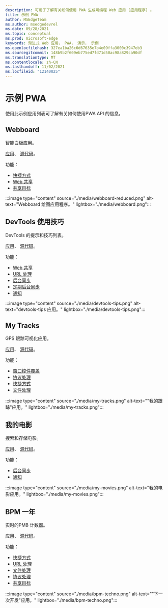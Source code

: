 ```yaml
---
description: 可用于了解有关如何使用 PWA 生成可编程 Web 应用 (应用程序) 。
title: 示例 PWA
author: MSEdgeTeam
ms.author: msedgedevrel
ms.date: 09/28/2021
ms.topic: conceptual
ms.prod: microsoft-edge
keywords: 渐进式 Web 应用， PWA， 演示， 示例
ms.openlocfilehash: 327ea1ba26c6d67635e7b4e09ffa3000c3947eb3
ms.sourcegitcommit: 148b9b2f609eb775ed7fd71d50ac98a829ca90df
ms.translationtype: MT
ms.contentlocale: zh-CN
ms.lasthandoff: 11/02/2021
ms.locfileid: "12140025"
---
```

# <a name="sample-pwas"></a>示例 PWA

使用此示例应用列表可了解有关如何使用PWA API 的信息。


<!-- ====================================================================== -->
## <a name="webboard"></a>Webboard

智能白板应用。

[应用](https://webboard.app/)、 [源代码](https://github.com/pwa-builder/web-whiteboard)。

功能：

*  [快捷方式](./how-to/shortcuts.md)
*  [Web 共享](./how-to/share.md#sharing-content)
*  [共享目标](./how-to/share.md#receiving-shared-content)

:::image type="content" source="./media/webboard-reduced.png" alt-text="Webboard 绘图应用程序。" lightbox="./media/webboard.png":::


<!-- ====================================================================== -->
## <a name="devtools-tips"></a>DevTools 使用技巧

DevTools 的提示和技巧列表。

[应用](https://devtoolstips.org)、 [源代码](https://github.com/captainbrosset/devtools-tips)。

功能：

*  [Web 共享](./how-to/share.md#sharing-content)
*  [URL 处理](./how-to/handle-urls.md)
*  [后台同步](./how-to/background-syncs.md#synchronize-data-with-the-server-with-the-background-sync-api)
*  [定期后台同步](./how-to/background-syncs.md#regularly-get-fresh-content-with-the-periodic-background-sync-api)
*  [通知](./how-to/notifications-badges.md#display-notifications-in-the-action-center)

:::image type="content" source="./media/devtools-tips.png" alt-text="devtools-tips 应用。" lightbox="./media/devtools-tips.png":::


<!-- ====================================================================== -->
## <a name="my-tracks"></a>My Tracks

GPS 跟踪可视化应用。

[应用](https://captainbrosset.github.io/mytracks/)、 [源代码](https://github.com/captainbrosset/mytracks)。

功能：

*  [窗口控件覆盖](./how-to/window-controls-overlay.md)
*  [协议处理](./how-to/handle-protocols.md)
*  [快捷方式](./how-to/shortcuts.md)
*  [文件处理](./how-to/handle-files.md)

:::image type="content" source="./media/my-tracks.png" alt-text="&quot;我的跟踪&quot;应用。" lightbox="./media/my-tracks.png":::


<!-- ====================================================================== -->
## <a name="my-movies"></a>我的电影

搜索和存储电影。

[应用](https://quirky-rosalind-ac1e65.netlify.app/)、 [源代码](https://github.com/captainbrosset/movies-db-pwa)。

功能：

*  [后台同步](./how-to/background-syncs.md#synchronize-data-with-the-server-with-the-background-sync-api)
*  [通知](./how-to/notifications-badges.md#display-notifications-in-the-action-center)

:::image type="content" source="./media/my-movies.png" alt-text="我的电影应用。" lightbox="./media/my-movies.png":::

## <a name="bpm-techno"></a>BPM 一年

实时的PMB 计数器。

[应用](https://bpmtech.no/)、 [源代码](https://github.com/webmaxru/bpm-counter)。

功能：

*  [快捷方式](./how-to/shortcuts.md)
*  [URL 处理](./how-to/handle-urls.md)
*  [文件处理](./how-to/handle-files.md)
*  [协议处理](./how-to/handle-protocols.md)
*  [共享目标](./how-to/share.md#receiving-shared-content)

:::image type="content" source="./media/bpm-techno.png" alt-text="&quot;下一次开发&quot;应用。" lightbox="./media/bpm-techno.png":::
